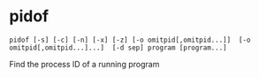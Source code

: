 # pidof

```
pidof [-s] [-c] [-n] [-x] [-z] [-o omitpid[,omitpid...]]  [-o omitpid[,omitpid...]...]  [-d sep] program [program...]
```

Find the process ID of a running program
